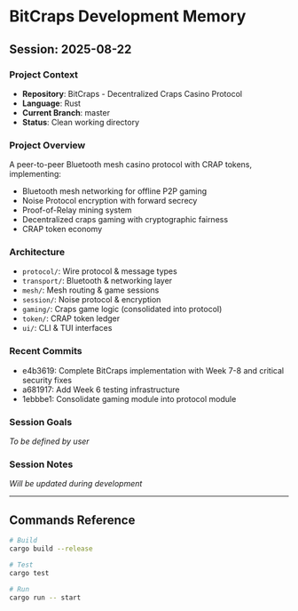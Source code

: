 # BitCraps Development Memory

## Session: 2025-08-22

### Project Context
- **Repository**: BitCraps - Decentralized Craps Casino Protocol
- **Language**: Rust
- **Current Branch**: master
- **Status**: Clean working directory

### Project Overview
A peer-to-peer Bluetooth mesh casino protocol with CRAP tokens, implementing:
- Bluetooth mesh networking for offline P2P gaming
- Noise Protocol encryption with forward secrecy
- Proof-of-Relay mining system
- Decentralized craps gaming with cryptographic fairness
- CRAP token economy

### Architecture
- `protocol/`: Wire protocol & message types
- `transport/`: Bluetooth & networking layer
- `mesh/`: Mesh routing & game sessions
- `session/`: Noise protocol & encryption
- `gaming/`: Craps game logic (consolidated into protocol)
- `token/`: CRAP token ledger
- `ui/`: CLI & TUI interfaces

### Recent Commits
- e4b3619: Complete BitCraps implementation with Week 7-8 and critical security fixes
- a681917: Add Week 6 testing infrastructure
- 1ebbbe1: Consolidate gaming module into protocol module

### Session Goals
*To be defined by user*

### Session Notes
*Will be updated during development*

---

## Commands Reference
```bash
# Build
cargo build --release

# Test
cargo test

# Run
cargo run -- start
```